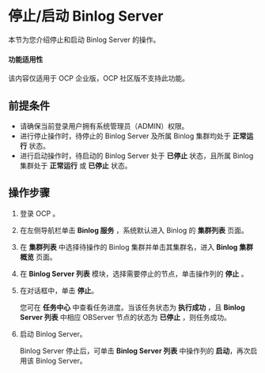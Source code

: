 # 停止/启动 Binlog Server

本节为您介绍停止和启动 Binlog Server 的操作。

<main id="notice" type='notice'>
<h4>功能适用性</h4>
<p>该内容仅适用于 OCP 企业版，OCP 社区版不支持此功能。</p>
</main>

## 前提条件

* 请确保当前登录用户拥有系统管理员（ADMIN）权限。
* 进行停止操作时，待停止的 Binlog Server 及所属 Binlog 集群均处于 **正常运行** 状态。
* 进行启动操作时，待启动的 Binlog Server 处于 **已停止** 状态，且所属 Binlog 集群处于 **正常运行** 或 **已停止** 状态。

## 操作步骤

1. 登录 OCP 。

2. 在左侧导航栏单击 **Binlog 服务** ，系统默认进入 Binlog 的 **集群列表** 页面。

3. 在 **集群列表** 中选择待操作的 Binlog 集群并单击其集群名，进入 **Binlog 集群概览** 页面。

4. 在 **Binlog Server 列表** 模块，选择需要停止的节点，单击操作列的 **停止** 。

5. 在对话框中，单击 **停止**。

   您可在 **任务中心** 中查看任务进度。当该任务状态为 **执行成功** ，且 **Binlog Server 列表** 中相应 OBServer 节点的状态为 **已停止** ，则任务成功。

6. 启动 Binlog Server。

   Binlog Server 停止后，可单击 **Binlog Server 列表** 中操作列的 **启动**，再次启用该 Binlog Server。
